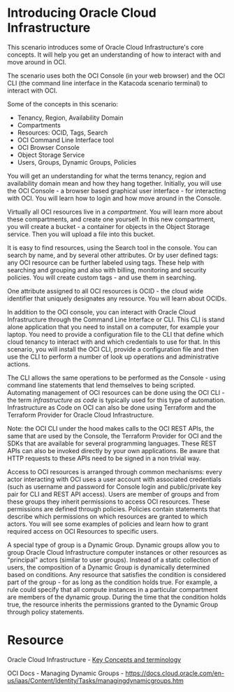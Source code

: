 # Introducing Oracle Cloud Infrastructure 

This scenario introduces some of Oracle Cloud Infrastructure's core concepts. It will help you get an understanding of how to interact with and move around in OCI.

The scenario uses both the OCI Console (in your web browser) and the OCI CLI (the command line interface in the Katacoda scenario terminal) to interact with OCI.

Some of the concepts in this scenario:

* Tenancy, Region, Availability Domain
* Compartments
* Resources: OCID, Tags, Search
* OCI Command Line Interface tool
* OCI Browser Console
* Object Storage Service
* Users, Groups, Dynamic Groups, Policies

You will get an understanding for what the terms tenancy, region and availability domain mean and how they hang together. Initially, you will use the OCI Console - a browser based graphical user interface - for interacting with OCI. You will learn how to login and how move around in the Console. 

Virtually all OCI resources live in a *compartment*. You will learn more about these compartments, and create one yourself. In this new compartment, you will create a bucket - a container for objects in the Object Storage service. Then you will upload a file into this bucket.

It is easy to find resources, using the Search tool in the console. You can search by name, and by several other attributes. Or by user defined tags: any OCI resource can be further labeled using tags. These help with searching and grouping and also with billing, monitoring and security policies. You will create custom tags - and use them in searching. 

One attribute assigned to all OCI resources is OCID - the cloud wide identifier that uniquely designates any resource. You will learn about OCIDs.

In addition to the OCI console, you can interact with Oracle Cloud Infrastructure through the Command Line Interface or CLI. This CLI is stand alone application that you need to install on a computer, for example your laptop. You need to provide a configuration file to the CLI that define which cloud tenancy to interact with and which credentials to use for that. In this scenario, you will install the OCI CLI, provide a configuration file and then use the CLI to perform a number of look up operations and administrative actions.  

The CLI allows the same operations to be performed as the Console - using command line statements that lend themselves to being scripted. Automating management of OCI resources can be done using the OCI CLI - the term *infrastructure as code* is typically used for this type of automation. Infrastructure as Code on OCI can also be done using Terraform and the Terraform Provider for Oracle Cloud Infrastructure.

Note: the OCI CLI under the hood makes calls to the OCI REST APIs, the same that are used by the Console, the Terraform Provider for OCI and the SDKs that are available for several programming languages. These REST APIs can also be invoked directly by your own applications. Be aware that HTTP requests to these APIs need to be signed in a non trivial way.  

Access to OCI resources is arranged through common mechanisms: every actor interacting with OCI uses a user account with associated credentials (such as username and password for Console login and public/private key pair for CLI and REST API access). Users are member of groups and from these groups they inherit permissions to access OCI resources. These permissions are defined through policies. Policies contain statements that describe which permissions on which resources are granted to which actors. You will see some examples of policies and learn how to grant required access on OCI Resources to specific users.

A special type of group is a Dynamic Group. Dynamic groups allow you to group Oracle Cloud Infrastructure computer instances or other resources as "principal" actors (similar to user groups). Instead of a static collection of users, the composition of a Dynamic Group is dynamically determined based on conditions. Any resource that satisfies the condition is considered part of the group - for as long as the condition holds true. For example, a rule could specify that all compute instances in a particular compartment are members of the dynamic group. During the time that the condition holds true, the resource inherits the permissions granted to the Dynamic Group through policy statements. 

# Resource

Oracle Cloud Infrastructure - [Key Concepts and terminology](https://docs.cloud.oracle.com/en-us/iaas/Content/GSG/Concepts/concepts.htm)

OCI Docs - Managing Dynamic Groups - https://docs.cloud.oracle.com/en-us/iaas/Content/Identity/Tasks/managingdynamicgroups.htm